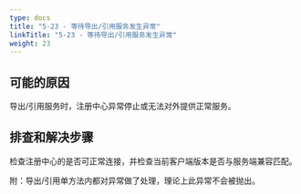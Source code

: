```yaml
---
type: docs
title: "5-23 - 等待导出/引用服务发生异常"
linkTitle: "5-23 - 等待导出/引用服务发生异常"
weight: 23
---
```



## 可能的原因

导出/引用服务时，注册中心异常停止或无法对外提供正常服务。

## 排查和解决步骤

检查注册中心的是否可正常连接，并检查当前客户端版本是否与服务端兼容匹配。

附：导出/引用单方法内都对异常做了处理，理论上此异常不会被抛出。

<p style="margin-top: 3rem;"> </p>
